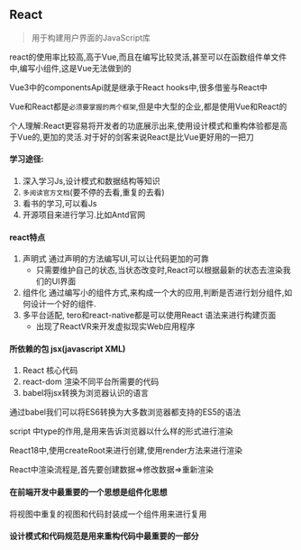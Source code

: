 ## React

> 用于构建用户界面的JavaScript库

react的使用率比较高,高于Vue,而且在编写比较灵活,甚至可以在函数组件单文件中,编写小组件,这是Vue无法做到的

Vue3中的componentsApi就是继承于React hooks中,很多借鉴与React中

Vue和React都是`必须要掌握的两个框架`,但是中大型的企业,都是使用Vue和React的

个人理解:React更容易将开发者的功底展示出来,使用设计模式和重构体验都是高于Vue的,更加的灵活.对于好的剑客来说React是比Vue更好用的一把刀

#### 学习途径:

1. 深入学习Js,设计模式和数据结构等知识
2. `多阅读官方文档`(要不停的去看,重复的去看)
3. 看书的学习,可以看Js
4. 开源项目来进行学习.比如Antd官网

#### react特点

1. 声明式  通过声明的方法编写UI,可以让代码更加的可靠
   - 只需要维护自己的状态,当状态改变时,React可以根据最新的状态去渲染我们的UI界面
2. 组件化  通过编写小的组件方式,来构成一个大的应用,判断是否进行划分组件,如何设计一个好的组件.
3. 多平台适配, tero和react-native都是可以使用React 语法来进行构建页面
   - 出现了ReactVR来开发虚拟现实Web应用程序

#### 所依赖的包    jsx(javascript XML)

1. React  核心代码
2. react-dom 渲染不同平台所需要的代码
3. babel将jsx转换为浏览器认识的语言

通过babel我们可以将ES6转换为大多数浏览器都支持的ES5的语法

script 中type的作用,是用来告诉浏览器以什么样的形式进行渲染

React18中,使用createRoot来进行创建,使用render方法来进行渲染

React中渲染流程是,首先要创建数据=>修改数据=>重新渲染

#### 在前端开发中最重要的一个思想是组件化思想

将视图中重复的视图和代码封装成一个组件用来进行复用

#### 设计模式和代码规范是用来重构代码中最重要的一部分



